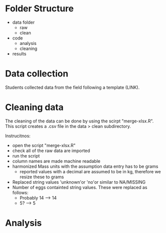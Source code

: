 # Folder Structure

- data folder
	- raw
	- clean
- code
	- analysis
	- cleaning
- results

# Data collection

Students collected data from the field following a template (LINK).

# Cleaning data

The cleaning of the data can be done by using the scirpt "merge-xlsx.R". This script creates a .csv file in the data > clean subdirectory.

Instrucitnos:
- open the script "merge-xlsx.R"
- check all of the raw data are imported
- run the script
- column names are made machine readable
- harmonized Mass units with the assumption data entry has to be grams
	- reported values with a decimal are assumed to be in kg, therefore we resize these to grams
- Replaced string values 'unknown'or 'no'or similar to NA/MISSING
- Number of eggs containted string values. These were replaced as follows:
	- Probably 14 --> 14
	- 5? --> 5




# Analysis